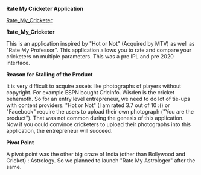 **Rate My Cricketer Application**

[Rate_My_Cricketer](https://docs.google.com/spreadsheets/d/e/2PACX-1vQQFrLc2maV1_45U1aqDlbX3fRo9hvY6sldbuaa_V5gpwg6HogvAQp1BhAk-_67ur-gQqocPfzIXdD0/pubhtml)

**Rate_My_Cricketer**

This is an application inspired by "Hot or Not" (Acquired by MTV) as well as "Rate My Professor". This application allows you to rate and compare your cricketers on multiple parameters. This was a pre IPL and pre 2020 interface. 

**Reason for Stalling of the Product**

It is very difficult to acquire assets like photographs of players without copyright. For example ESPN bought CricInfo. Wisden is the cricket behemoth. So for an entry level entrepreneur, we need to do lot of tie-ups with content providers. "Hot or Not" (I am rated 3.7 out of 10 :() or "Facebook" require the users to upload their own photograph ("You are the product"). That was not common during the genesis of this application. Now if you could convince cricketers to upload their photographs into this application, the entrepreneur will succeed.

**Pivot Point**

A pivot point was the other big craze of India (other than Bollywood and Cricket) : Astrology. So we planned to launch "Rate My Astrologer" after the same.
